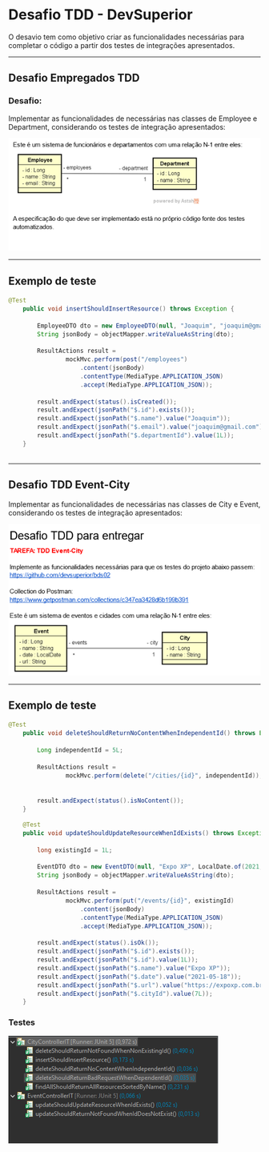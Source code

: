 # **Desafio TDD - DevSuperior**

O desavio tem como objetivo criar as funcionalidades necessárias para completar o código a partir dos testes de integrações apresentados.

---

## **Desafio Empregados TDD**

### Desafio:

Implementar as funcionalidades de necessárias nas classes de Employee e Department, considerando os testes de integração apresentados:

![img](./img/emp.png)

---

## **Exemplo de teste**

```java
@Test
	public void insertShouldInsertResource() throws Exception {

		EmployeeDTO dto = new EmployeeDTO(null, "Joaquim", "joaquim@gmail.com", 1L);
		String jsonBody = objectMapper.writeValueAsString(dto);

		ResultActions result =
				mockMvc.perform(post("/employees")
					.content(jsonBody)
					.contentType(MediaType.APPLICATION_JSON)
					.accept(MediaType.APPLICATION_JSON));

		result.andExpect(status().isCreated());
		result.andExpect(jsonPath("$.id").exists());
		result.andExpect(jsonPath("$.name").value("Joaquim"));
		result.andExpect(jsonPath("$.email").value("joaquim@gmail.com"));
		result.andExpect(jsonPath("$.departmentId").value(1L));
	}



```

---

## **Desafio TDD Event-City**

Implementar as funcionalidades de necessárias nas classes de City e Event, considerando os testes de integração apresentados:

![img](./img/event.png)

---

## **Exemplo de teste**

```java
@Test
	public void deleteShouldReturnNoContentWhenIndependentId() throws Exception {

		Long independentId = 5L;

		ResultActions result =
				mockMvc.perform(delete("/cities/{id}", independentId));


		result.andExpect(status().isNoContent());
	}
```

```java
    @Test
	public void updateShouldUpdateResourceWhenIdExists() throws Exception {

		long existingId = 1L;

		EventDTO dto = new EventDTO(null, "Expo XP", LocalDate.of(2021, 5, 18), "https://expoxp.com.br", 7L);
		String jsonBody = objectMapper.writeValueAsString(dto);

		ResultActions result =
				mockMvc.perform(put("/events/{id}", existingId)
					.content(jsonBody)
					.contentType(MediaType.APPLICATION_JSON)
					.accept(MediaType.APPLICATION_JSON));

		result.andExpect(status().isOk());
		result.andExpect(jsonPath("$.id").exists());
		result.andExpect(jsonPath("$.id").value(1L));
		result.andExpect(jsonPath("$.name").value("Expo XP"));
		result.andExpect(jsonPath("$.date").value("2021-05-18"));
		result.andExpect(jsonPath("$.url").value("https://expoxp.com.br"));
		result.andExpect(jsonPath("$.cityId").value(7L));
	}
```

### Testes

![img](img/ref.png)

